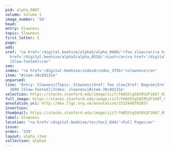 ```yaml
---
pid: alpha_0887
volume: Volume 2
image_number: '54'
head: 
entry: Slowness
topic: Slowness
first_letter: S
page: 
add: 
xref: "<a href='/digital-beehive/alpha5/alpha_0966/'>Too slow</a>|<a href='/digital-beehive/alpha1/alpha_0219/'>Degree</a>|<a
  href='/digital-beehive/alpha3/alpha_0510/'>Last</a>|<a href='/digital-beehive/toc/toc2_211/'>1089
  [Slow-footed]</a>"
see: 
index: "<a href='/digital-beehive/index4/index_3756/'>slowness</a>"
item: "#item-39c9d131e"
unparsed: 
line: 'Entry: Slowness|Topic: Slowness|Xref: Too slow|Xref: Degree|Xref: Last|Xref:
  1089 [Slow-footed]|Index: slowness|#item-39c9d131e'
selection: https://stacks.stanford.edu/image/iiif/fm855tg5659%2F1607_0521/773,298,2997,644/full/0/default.jpg
full_image: https://stacks.stanford.edu/image/iiif/fm855tg5659%2F1607_0521/full/full/0/default.jpg
annotation_uri: http://dev.llgc.org.uk/annotation/1532448792857
insertion: 
thumbnail: https://stacks.stanford.edu/image/iiif/fm855tg5659%2F1607_0521/773,298,600,180/250,/0/default.jpg
label: Slowness
location: "<a href='/digital-beehive/toc/toc2_044/'>Full Page</a>"
issue: 
order: '239'
layout: alpha_item
collection: alpha4
---
```


